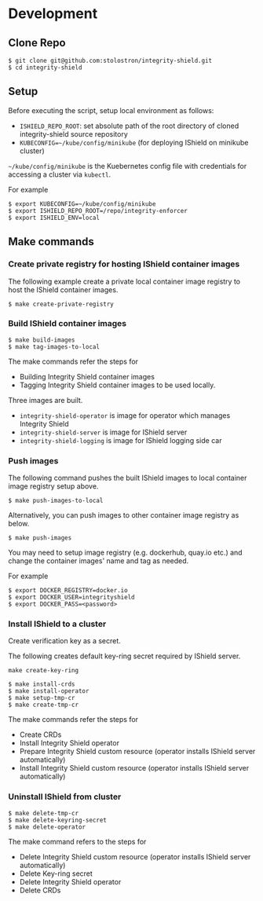 # Development

## Clone Repo
```
$ git clone git@github.com:stolostron/integrity-shield.git
$ cd integrity-shield
```

## Setup
Before executing the script, setup local environment as follows:

- `ISHIELD_REPO_ROOT`: set absolute path of the root directory of cloned integrity-shield source repository
- `KUBECONFIG=~/kube/config/minikube`  (for deploying IShield on minikube cluster)

`~/kube/config/minikube` is the Kuebernetes config file with credentials for accessing a cluster via `kubectl`.

For example
```
$ export KUBECONFIG=~/kube/config/minikube
$ export ISHIELD_REPO_ROOT=/repo/integrity-enforcer
$ export ISHIELD_ENV=local
```

## Make commands

### Create private registry for hosting IShield container images

The following example create a private local container image registry to host the IShield container images.
```
$ make create-private-registry
```

### Build IShield container images
```
$ make build-images
$ make tag-images-to-local
```

The make commands refer the steps for
- Building Integrity Shield container images
- Tagging Integrity Shield container images to be used locally.

Three images are built.
- `integrity-shield-operator` is image for operator which manages Integrity Shield
- `integrity-shield-server` is image for IShield server
- `integrity-shield-logging` is image for IShield logging side car

### Push images

The following command pushes the built IShield images to local container image registry setup above.
```
$ make push-images-to-local
```

Alternatively, you can push images to other container image registry as below.

```
$ make push-images
```

You may need to setup image registry (e.g. dockerhub, quay.io etc.) and change the container images' name and tag as needed.

For example
```
$ export DOCKER_REGISTRY=docker.io
$ export DOCKER_USER=integrityshield
$ export DOCKER_PASS=<password>
```

### Install IShield to a cluster

Create verification key as a secret.

The following creates default key-ring secret required by IShield server.
```
make create-key-ring
```

```
$ make install-crds
$ make install-operator
$ make setup-tmp-cr
$ make create-tmp-cr
```

The make commands refer the steps for
- Create CRDs
- Install Integrity Shield operator
- Prepare Integrity Shield custom resource (operator installs IShield server automatically)
- Install Integrity Shield custom resource (operator installs IShield server automatically)

### Uninstall IShield from cluster
```
$ make delete-tmp-cr
$ make delete-keyring-secret
$ make delete-operator
```

The make command refers to the steps for
- Delete Integrity Shield custom resource (operator installs IShield server automatically)
- Delete Key-ring secret
- Delete Integrity Shield operator
- Delete CRDs

